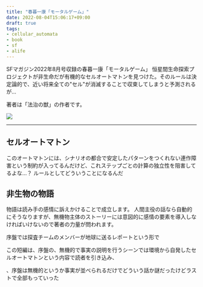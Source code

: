 ```yaml
---
title: "春暮一康「モータルゲーム」"
date: 2022-08-04T15:06:17+09:00
draft: true
tags:
- cellular_automata
- book
- sf
- alife
---
```


SFマガジン2022年8月号収録の春暮一康「モータルゲーム」
恒星間生命探索プロジェクトが非生命だが有機的なセルオートマトンを見つけた。そのルールは決定論的で、近い将来全ての"セル"が消滅することで収束してしまうと予測されるが…

著者は「法治の獣」の作者です。

<a href="https://www.amazon.co.jp/SF%E3%83%9E%E3%82%AC%E3%82%B8%E3%83%B3-2022%E5%B9%B4-8%E6%9C%88%E5%8F%B7/dp/B0B2HWFXDX?crid=1HAOB8XH7JHUB&keywords=sf%E3%83%9E%E3%82%AC%E3%82%B8%E3%83%B3+2022%E5%B9%B48%E6%9C%88%E5%8F%B7&qid=1659589163&s=books&sprefix=sf%E3%83%9E%E3%82%AC%E3%82%B8%E3%83%B32022+%2Cstripbooks%2C206&sr=1-1&linkCode=li2&tag=mitsuyoshi-22&linkId=6c7fd8e28658264eca8d13df10b18a38&language=ja_JP&ref_=as_li_ss_il" target="_blank"><img border="0" src="//ws-fe.amazon-adsystem.com/widgets/q?_encoding=UTF8&ASIN=B0B2HWFXDX&Format=_SL160_&ID=AsinImage&MarketPlace=JP&ServiceVersion=20070822&WS=1&tag=mitsuyoshi-22&language=ja_JP" ></a><img src="https://ir-jp.amazon-adsystem.com/e/ir?t=mitsuyoshi-22&language=ja_JP&l=li2&o=9&a=B0B2HWFXDX" width="1" height="1" border="0" alt="" style="border:none !important; margin:0px !important;" />

---
## セルオートマトン

このオートマトンには、シナリオの都合で安定したパターンをつくれない連作障害という制約が入ってるんだけど、これステップごとの計算の独立性を阻害してるよな…？
ルールとしてどういうことになるんだ

## 非生物の物語

物語は読み手の感情に訴えかけることで成立します。
人間主役の話なら自動的にそうなりますが、無機物主体のストーリーには意図的に感情の要素を導入しなければいけないので著者の力量が問われます。

序盤では探査チームのメンバーが地球に送るレポートという形で

この短編は、序盤の、無機的で事実の説明を行うシーンでは環境から自発したセルオートマトンという内容で読者を引き込み、

、序盤は無機的というか事実が並べられるだけでどういう話か謎だったけどラストで全部もっていった

